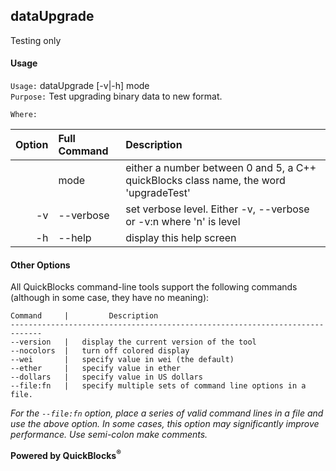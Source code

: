 ## dataUpgrade

Testing only
#### Usage

`Usage:`    dataUpgrade [-v|-h] mode  
`Purpose:`  Test upgrading binary data to new format.
             
`Where:`  

| Option | Full Command | Description |
| -------: | :------- | :------- |
|  | mode | either a number between 0 and 5, a C++ quickBlocks class name, the word 'upgradeTest' |
| -v | --verbose | set verbose level. Either -v, --verbose or -v:n where 'n' is level |
| -h | --help | display this help screen |

#### Other Options

All QuickBlocks command-line tools support the following commands (although in some case, they have no meaning):

    Command     |         Description
    -----------------------------------------------------------------------------
    --version   |   display the current version of the tool
    --nocolors  |   turn off colored display
    --wei       |   specify value in wei (the default)
    --ether     |   specify value in ether
    --dollars   |   specify value in US dollars
    --file:fn   |   specify multiple sets of command line options in a file.

*For the `--file:fn` option, place a series of valid command lines in a file and use the above option. In some cases, this option may significantly improve performance. Use semi-colon make comments.*

**Powered by QuickBlocks<sup>&reg;</sup>**

